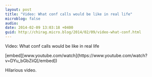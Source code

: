 ```yaml
---
layout: post
title: "Video: What conf calls would be like in real life"
microblog: false
audio: 
date: 2014-02-09 13:03:18 +0400
guid: http://chirag.micro.blog/2014/02/09/video-what-conf.html
---
```

<p>Video: What conf calls would be like in real life</p>
[embed][www.youtube.com/watch](https://www.youtube.com/watch?v=DYu_bGbZiiQ[/embed])
<p>Hilarious video.</p>
